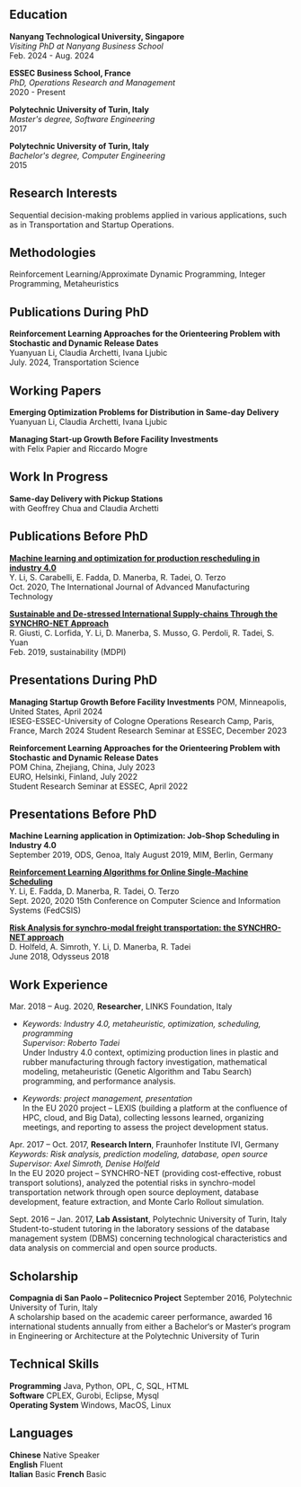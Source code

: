 ## Education

**Nanyang Technological University, Singapore**  
*Visiting PhD at Nanyang Business School*    
Feb. 2024 - Aug. 2024

**ESSEC Business School, France**  
*PhD, Operations Research and Management*    
2020 - Present

**Polytechnic University of Turin, Italy**  
*Master's degree, Software Engineering*    
2017

**Polytechnic University of Turin, Italy**  
*Bachelor's degree, Computer Engineering*    
2015  

## Research Interests  
Sequential decision-making problems applied in various applications, such as in Transportation and Startup Operations.  

## Methodologies  
Reinforcement Learning/Approximate Dynamic Programming, Integer Programming, Metaheuristics   

## Publications During PhD

**Reinforcement Learning Approaches for the Orienteering Problem with Stochastic and Dynamic Release Dates**    
Yuanyuan Li, Claudia Archetti, Ivana Ljubic       
July. 2024, Transportation Science

## Working Papers

**Emerging Optimization Problems for Distribution in Same-day Delivery**     
Yuanyuan Li, Claudia Archetti, Ivana Ljubic    

**Managing Start-up Growth Before Facility Investments**     
with Felix Papier and Riccardo Mogre    

## Work In Progress  

**Same-day Delivery with Pickup Stations**     
with Geoffrey Chua and Claudia Archetti     

## Publications Before PhD

**[Machine learning and optimization for production rescheduling in industry 4.0](https://link.springer.com/article/10.1007/s00170-020-05850-5)**    
Y. Li, S. Carabelli, E. Fadda, D. Manerba, R. Tadei, O. Terzo    
Oct. 2020, The International Journal of Advanced Manufacturing Technology


**[Sustainable and De-stressed International Supply-chains Through the SYNCHRO-NET Approach](https://www.mdpi.com/2071-1050/11/4/1083)**  
R. Giusti, C. Lorfida, Y. Li, D. Manerba, S. Musso, G. Perdoli, R. Tadei, S. Yuan  
Feb. 2019, sustainability (MDPI) 


## Presentations During PhD

**Managing Startup Growth Before Facility Investments**
POM, Minneapolis, United States, April 2024  
IESEG-ESSEC-University of Cologne Operations Research Camp, Paris, France, March 2024
Student Research Seminar at ESSEC, December 2023  

**Reinforcement Learning Approaches for the
Orienteering Problem with Stochastic and Dynamic
Release Dates**  
POM China, Zhejiang, China, July 2023  
EURO, Helsinki, Finland, July 2022  
Student Research Seminar at ESSEC, April 2022     

## Presentations Before PhD

**Machine Learning application in Optimization: Job-Shop Scheduling in Industry 4.0**  
September 2019, ODS, Genoa, Italy 
August 2019, MIM, Berlin, Germany

**[Reinforcement Learning Algorithms for Online Single-Machine Scheduling](https://ieeexplore.ieee.org/abstract/document/9222933)**   
Y. Li, E. Fadda, D. Manerba, R. Tadei, O. Terzo   
Sept. 2020, 2020 15th Conference on Computer Science and Information Systems (FedCSIS)

**[Risk Analysis for synchro-modal freight transportation: the SYNCHRO-NET approach](https://www.researchgate.net/publication/325766304_Risk_Analysis_for_synchro-modal_freight_transportation_the_SYNCHRO-NET_approach)**  
D. Holfeld, A. Simroth, Y. Li, D. Manerba, R. Tadei  
June 2018, Odysseus 2018

## Work Experience

Mar. 2018 – Aug. 2020, **Researcher**, LINKS Foundation, Italy     
* *Keywords: Industry 4.0, metaheuristic, optimization, scheduling, programming*  
*Supervisor: Roberto Tadei*  
Under Industry 4.0 context, optimizing production lines in plastic and rubber manufacturing through factory investigation, mathematical modeling, metaheuristic (Genetic Algorithm and Tabu Search) programming, and performance analysis.  

* *Keywords: project management, presentation*   
In the EU 2020 project – LEXIS (building a platform at the confluence of HPC, cloud, and Big Data), collecting lessons learned, organizing meetings, and reporting to assess the project development status. 

Apr. 2017 – Oct. 2017, **Research Intern**, Fraunhofer Institute IVI, Germany   
*Keywords: Risk analysis, prediction modeling, database, open source*  
*Supervisor: Axel Simroth, Denise Holfeld*  
In the EU 2020 project – SYNCHRO-NET (providing cost-effective, robust transport solutions), analyzed the potential risks in synchro-model transportation network through open source deployment, database development, feature extraction, and Monte Carlo Rollout simulation.

Sept. 2016 – Jan. 2017, **Lab Assistant**, Polytechnic University of Turin, Italy  
Student-to-student tutoring in the laboratory sessions of the database management system (DBMS) concerning technological characteristics and data analysis on commercial and open source products.

## Scholarship

**Compagnia di San Paolo – Politecnico Project** 
September 2016, Polytechnic University of Turin, Italy   
A scholarship based on the academic career performance, awarded 16 international students annually from either a Bachelor‘s or Master‘s program in Engineering or Architecture at the Polytechnic University of Turin     

## Technical Skills  

**Programming** Java, Python, OPL, C, SQL, HTML  
**Software** CPLEX, Gurobi, Eclipse, Mysql  
**Operating System** Windows, MacOS, Linux   

## Languages  

**Chinese** Native Speaker  
**English** Fluent  
**Italian** Basic
**French** Basic
